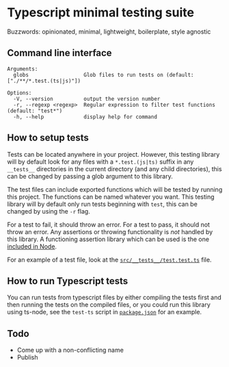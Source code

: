 # Typescript minimal testing suite

Buzzwords: opinionated, minimal, lightweight, boilerplate, style agnostic

## Command line interface

```
Arguments:
  globs                  Glob files to run tests on (default: ["./**/*.test.(ts|js)"])

Options:
  -V, --version          output the version number
  -r, --regexp <regexp>  Regular expression to filter test functions (default: "test*")
  -h, --help             display help for command
```

## How to setup tests

Tests can be located anywhere in your project. However, this testing library will by default look for any files with a `*.test.(js|ts)` suffix in any `__tests__` directories in the current directory (and any child directories), this can be changed by passing a glob argument to this library.

The test files can include exported functions which will be tested by running this project. The functions can be named whatever you want. This testing library will by default only run tests beginning with `test`, this can be changed by using the `-r` flag.

For a test to fail, it should throw an error. For a test to pass, it should not throw an error. Any assertions or throwing functionality is _not_ handled by this library. A functioning assertion library which can be used is the one [included in Node](https://nodejs.org/api/assert.html).

For an example of a test file, look at the [`src/__tests__/test.test.ts`](src/__tests__/test.test.ts) file.

## How to run Typescript tests

You can run tests from typescript files by either compiling the tests first and then running the tests on the compiled files, or you could run this library using ts-node, see the `test-ts` script in [`package.json`](package.json) for an example.

## Todo

- Come up with a non-conflicting name
- Publish